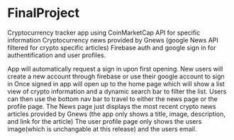 # FinalProject

Cryptocurrency tracker app using CoinMarketCap API for specific information
Cryptocurrency news provided by Gnews (google News API filtered for crypto specific articles)
Firebase auth and google sign in for authentification and user profiles.

App will automatically request a sign in upon first opening. New users will create a new account through firebase or use their google account to sign in
Once signed in app will open up to the home page which will show a list view of crypto information and a dynamic search bar to filter the list.
Users can then use the bottom nav bar to travel to either the news page or the profile page.
The News page just displays the most recent crypto news articles provided by Gnews (the app only shows a title, image, description, and link for the article)
The user profile page only shows the users image(which is unchangable at this release) and the users email.


